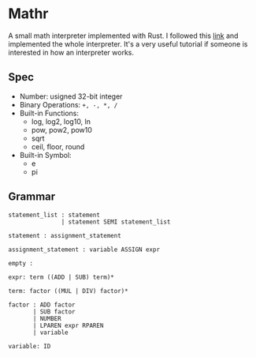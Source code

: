 # Mathr

A small math interpreter implemented with Rust.
I followed this [link](https://ruslanspivak.com/lsbasi-part1/) and implemented the whole interpreter.
It's a very useful tutorial if someone is interested in how an interpreter works.

## Spec

- Number: usigned 32-bit integer
- Binary Operations: `+, -, *, /`
- Built-in Functions:
  - log, log2, log10, ln
  - pow, pow2, pow10
  - sqrt
  - ceil, floor, round
- Built-in Symbol:
  - e
  - pi

## Grammar

```
statement_list : statement
               | statement SEMI statement_list

statement : assignment_statement

assignment_statement : variable ASSIGN expr

empty :

expr: term ((ADD | SUB) term)*

term: factor ((MUL | DIV) factor)*

factor : ADD factor
       | SUB factor
       | NUMBER
       | LPAREN expr RPAREN
       | variable

variable: ID
```
